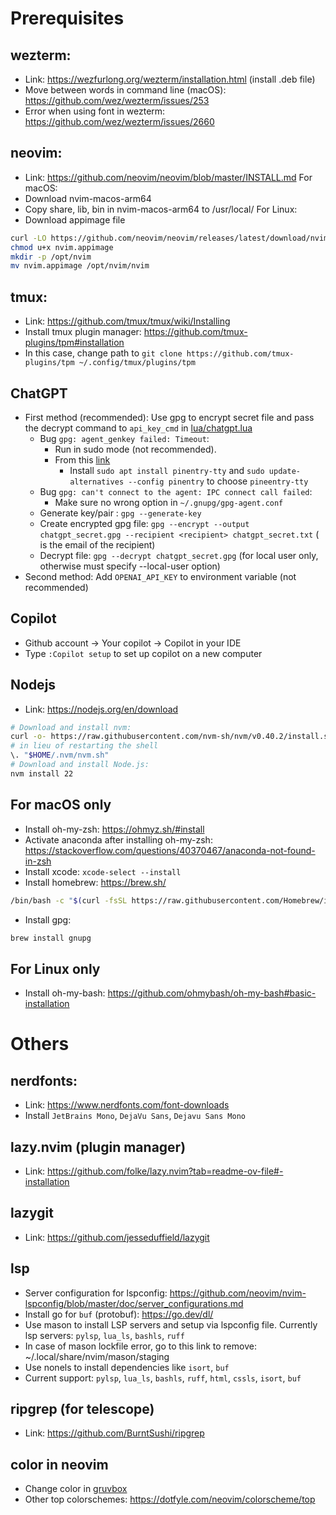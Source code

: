 # Prerequisites
## wezterm: 
- Link: https://wezfurlong.org/wezterm/installation.html (install .deb file)
- Move between words in command line (macOS): https://github.com/wez/wezterm/issues/253
- Error when using font in wezterm: https://github.com/wez/wezterm/issues/2660
## neovim: 
- Link: https://github.com/neovim/neovim/blob/master/INSTALL.md
For macOS:
- Download nvim-macos-arm64
- Copy share, lib, bin in nvim-macos-arm64 to /usr/local/
For Linux:
- Download appimage file
```bash
curl -LO https://github.com/neovim/neovim/releases/latest/download/nvim.appimage
chmod u+x nvim.appimage
mkdir -p /opt/nvim
mv nvim.appimage /opt/nvim/nvim
```
## tmux: 
- Link: https://github.com/tmux/tmux/wiki/Installing
- Install tmux plugin manager: https://github.com/tmux-plugins/tpm#installation
- In this case, change path to `git clone https://github.com/tmux-plugins/tpm ~/.config/tmux/plugins/tpm`
## ChatGPT
- First method (recommended): Use gpg to encrypt secret file and pass the decrypt command to `api_key_cmd` in [lua/chatgpt.lua](./.config/nvim/lua/chatgpt.lua)
    - Bug `gpg: agent_genkey failed: Timeout`:
        - Run in sudo mode (not recommended).
        - From this [link](https://superuser.com/questions/520980/how-to-force-gpg-to-use-console-mode-pinentry-to-prompt-for-passwords/521027#521027)
            - Install `sudo apt install pinentry-tty` and `sudo update-alternatives --config pinentry` to choose `pineentry-tty`
    - Bug `gpg: can't connect to the agent: IPC connect call failed`:
        - Make sure no wrong option in `~/.gnupg/gpg-agent.conf`
    - Generate key/pair : `gpg --generate-key`
    - Create encrypted gpg file: `gpg --encrypt --output chatgpt_secret.gpg --recipient <recipient> chatgpt_secret.txt` (<recipient> is the email of the recipient)
    - Decrypt file: `gpg --decrypt chatgpt_secret.gpg` (for local user only, otherwise must specify --local-user option)
- Second method: Add `OPENAI_API_KEY` to environment variable (not recommended)
## Copilot
- Github account -> Your copilot -> Copilot in your IDE
- Type `:Copilot setup` to set up copilot on a new computer
## Nodejs
- Link: https://nodejs.org/en/download
```bash
# Download and install nvm:
curl -o- https://raw.githubusercontent.com/nvm-sh/nvm/v0.40.2/install.sh | bash
# in lieu of restarting the shell
\. "$HOME/.nvm/nvm.sh"
# Download and install Node.js:
nvm install 22
```
## For macOS only
- Install oh-my-zsh: https://ohmyz.sh/#install 
- Activate anaconda after installing oh-my-zsh: https://stackoverflow.com/questions/40370467/anaconda-not-found-in-zsh
- Install xcode: `xcode-select --install`
- Install homebrew: https://brew.sh/
```bash
/bin/bash -c "$(curl -fsSL https://raw.githubusercontent.com/Homebrew/install/HEAD/install.sh)"
```
- Install gpg: 
```bash
brew install gnupg
```
## For Linux only
- Install oh-my-bash: https://github.com/ohmybash/oh-my-bash#basic-installation
# Others
## nerdfonts: 
- Link: https://www.nerdfonts.com/font-downloads
- Install `JetBrains Mono`, `DejaVu Sans`, `Dejavu Sans Mono`
## lazy.nvim (plugin manager)
- Link: https://github.com/folke/lazy.nvim?tab=readme-ov-file#-installation
## lazygit
- Link: https://github.com/jesseduffield/lazygit
## lsp
- Server configuration for lspconfig: https://github.com/neovim/nvim-lspconfig/blob/master/doc/server_configurations.md
- Install go for `buf` (protobuf): https://go.dev/dl/
- Use mason to install LSP servers and setup via lspconfig file. Currently lsp servers: `pylsp`, `lua_ls`, `bashls`, `ruff`
- In case of mason lockfile error, go to this link to remove: ~/.local/share/nvim/mason/staging
- Use nonels to install dependencies like `isort`, `buf`
- Current support: `pylsp`, `lua_ls`, `bashls`, `ruff`, `html`, `cssls`, `isort`, `buf`
## ripgrep (for telescope)
- Link: https://github.com/BurntSushi/ripgrep
## color in neovim
- Change color in [gruvbox](./.config/)
- Other top colorschemes: https://dotfyle.com/neovim/colorscheme/top
